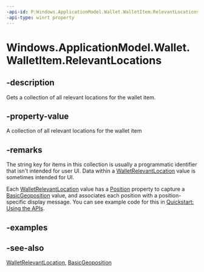 ----api-id: P:Windows.ApplicationModel.Wallet.WalletItem.RelevantLocations
-api-type: winrt property
---<!-- Property syntaxpublic Windows.Foundation.Collections.IMap<string, Windows.ApplicationModel.Wallet.WalletRelevantLocation> RelevantLocations { get; }--># Windows.ApplicationModel.Wallet.WalletItem.RelevantLocations## -descriptionGets a collection of all relevant locations for the wallet item.## -property-valueA collection of all relevant locations for the wallet item## -remarksThe string key for items in this collection is usually a programmatic identifier that isn't intended for user UI. Data within a [WalletRelevantLocation](walletrelevantlocation.md) value is sometimes intended for UI.Each [WalletRelevantLocation](walletrelevantlocation.md) value has a [Position](walletrelevantlocation_position.md) property to capture a [BasicGeoposition](../windows.devices.geolocation/basicgeoposition.md) value, and associates each position with a position-specific display message. You can see example code for this in [Quickstart: Using the   APIs](http://msdn.microsoft.com/library/4312628c-37a3-48a7-b41f-14605d478cf7).## -examples## -see-also[WalletRelevantLocation](walletrelevantlocation.md), [BasicGeoposition](../windows.devices.geolocation/basicgeoposition.md)